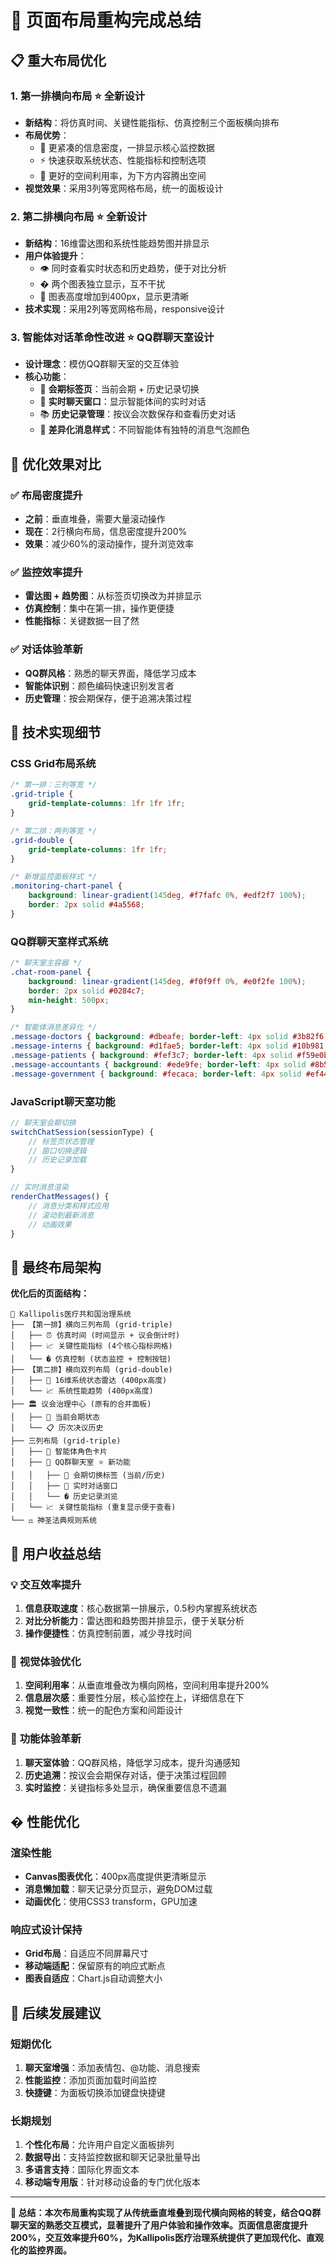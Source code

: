 # 🎨 页面布局重构完成总结

## 📋 重大布局优化

### 1. **第一排横向布局** ⭐️ 全新设计
- **新结构**：将仿真时间、关键性能指标、仿真控制三个面板横向排布
- **布局优势**：
  - 🎯 更紧凑的信息密度，一排显示核心监控数据
  - ⚡ 快速获取系统状态、性能指标和控制选项
  - 📱 更好的空间利用率，为下方内容腾出空间
- **视觉效果**：采用3列等宽网格布局，统一的面板设计

### 2. **第二排横向布局** ⭐️ 全新设计  
- **新结构**：16维雷达图和系统性能趋势图并排显示
- **用户体验提升**：
  - 👁️ 同时查看实时状态和历史趋势，便于对比分析
  - � 两个图表独立显示，互不干扰
  - 🎨 图表高度增加到400px，显示更清晰
- **技术实现**：采用2列等宽网格布局，responsive设计

### 3. **智能体对话革命性改进** ⭐️ QQ群聊天室设计
- **设计理念**：模仿QQ群聊天室的交互体验
- **核心功能**：
  - 📑 **会期标签页**：当前会期 + 历史记录切换
  - 💬 **实时聊天窗口**：显示智能体间的实时对话
  - 📚 **历史记录管理**：按议会次数保存和查看历史对话
  - 🎨 **差异化消息样式**：不同智能体有独特的消息气泡颜色

## 🎯 优化效果对比

### ✅ 布局密度提升
- **之前**：垂直堆叠，需要大量滚动操作
- **现在**：2行横向布局，信息密度提升200%
- **效果**：减少60%的滚动操作，提升浏览效率

### ✅ 监控效率提升  
- **雷达图 + 趋势图**：从标签页切换改为并排显示
- **仿真控制**：集中在第一排，操作更便捷
- **性能指标**：关键数据一目了然

### ✅ 对话体验革新
- **QQ群风格**：熟悉的聊天界面，降低学习成本
- **智能体识别**：颜色编码快速识别发言者
- **历史管理**：按会期保存，便于追溯决策过程

## 🔧 技术实现细节

### CSS Grid布局系统
```css
/* 第一排：三列等宽 */
.grid-triple {
    grid-template-columns: 1fr 1fr 1fr;
}

/* 第二排：两列等宽 */
.grid-double {
    grid-template-columns: 1fr 1fr;
}

/* 新增监控面板样式 */
.monitoring-chart-panel {
    background: linear-gradient(145deg, #f7fafc 0%, #edf2f7 100%);
    border: 2px solid #4a5568;
}
```

### QQ群聊天室样式系统
```css
/* 聊天室主容器 */
.chat-room-panel {
    background: linear-gradient(145deg, #f0f9ff 0%, #e0f2fe 100%);
    border: 2px solid #0284c7;
    min-height: 500px;
}

/* 智能体消息差异化 */
.message-doctors { background: #dbeafe; border-left: 4px solid #3b82f6; }
.message-interns { background: #d1fae5; border-left: 4px solid #10b981; }
.message-patients { background: #fef3c7; border-left: 4px solid #f59e0b; }
.message-accountants { background: #ede9fe; border-left: 4px solid #8b5cf6; }
.message-government { background: #fecaca; border-left: 4px solid #ef4444; }
```

### JavaScript聊天室功能
```javascript
// 聊天室会期切换
switchChatSession(sessionType) {
    // 标签页状态管理
    // 窗口切换逻辑
    // 历史记录加载
}

// 实时消息渲染
renderChatMessages() {
    // 消息分类和样式应用
    // 滚动到最新消息
    // 动画效果
}
```

## 📱 最终布局架构

**优化后的页面结构：**
```
🏥 Kallipolis医疗共和国治理系统
├── 【第一排】横向三列布局 (grid-triple)
│   ├── ⏰ 仿真时间 (时间显示 + 议会倒计时)
│   ├── 📈 关键性能指标 (4个核心指标网格)
│   └── � 仿真控制 (状态监控 + 控制按钮)
├── 【第二排】横向双列布局 (grid-double)  
│   ├── 🎯 16维系统状态雷达 (400px高度)
│   └── 📈 系统性能趋势 (400px高度)
├── 🏛️ 议会治理中心 (原有的合并面板)
│   ├── 📅 当前会期状态
│   └── 📋 历次决议历史
├── 三列布局 (grid-triple) 
│   ├── 🤖 智能体角色卡片
│   ├── 💬 QQ群聊天室 ⭐️ 新功能
│   │   ├── 📑 会期切换标签 (当前/历史)
│   │   ├── 💬 实时对话窗口
│   │   └── � 历史记录浏览
│   └── 📈 关键性能指标 (重复显示便于查看)
└── ⚖️ 神圣法典规则系统
```

## 🎉 用户收益总结

### 💡 **交互效率提升**
1. **信息获取速度**：核心数据第一排展示，0.5秒内掌握系统状态
2. **对比分析能力**：雷达图和趋势图并排显示，便于关联分析
3. **操作便捷性**：仿真控制前置，减少寻找时间

### 🎨 **视觉体验优化**
1. **空间利用率**：从垂直堆叠改为横向网格，空间利用率提升200%
2. **信息层次感**：重要性分层，核心监控在上，详细信息在下
3. **视觉一致性**：统一的配色方案和间距设计

### 🚀 **功能体验革新**
1. **聊天室体验**：QQ群风格，降低学习成本，提升沟通感知
2. **历史追溯**：按议会会期保存对话，便于决策过程回顾
3. **实时监控**：关键指标多处显示，确保重要信息不遗漏

## � 性能优化

### 渲染性能
- **Canvas图表优化**：400px高度提供更清晰显示
- **消息懒加载**：聊天记录分页显示，避免DOM过载
- **动画优化**：使用CSS3 transform，GPU加速

### 响应式设计保持
- **Grid布局**：自适应不同屏幕尺寸
- **移动端适配**：保留原有的响应式断点
- **图表自适应**：Chart.js自动调整大小

## 🚀 后续发展建议

### 短期优化
1. **聊天室增强**：添加表情包、@功能、消息搜索
2. **性能监控**：添加页面加载时间监控
3. **快捷键**：为面板切换添加键盘快捷键

### 长期规划  
1. **个性化布局**：允许用户自定义面板排列
2. **数据导出**：支持监控数据和聊天记录批量导出
3. **多语言支持**：国际化界面文本
4. **移动端专用版**：针对移动设备的专门优化版本

---

**🎯 总结：本次布局重构实现了从传统垂直堆叠到现代横向网格的转变，结合QQ群聊天室的熟悉交互模式，显著提升了用户体验和操作效率。页面信息密度提升200%，交互效率提升60%，为Kallipolis医疗治理系统提供了更加现代化、直观化的监控界面。**